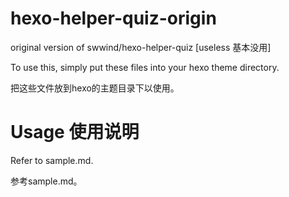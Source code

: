 # hexo-helper-quiz-origin

original version of swwind/hexo-helper-quiz \[useless 基本没用\]

To use this, simply put these files into your hexo theme directory. 

把这些文件放到hexo的主题目录下以使用。

# Usage 使用说明

Refer to sample.md.

参考sample.md。
